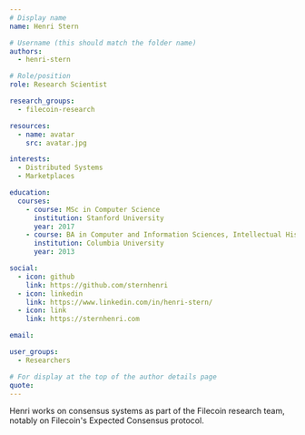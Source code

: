 ```yaml
---
# Display name
name: Henri Stern

# Username (this should match the folder name)
authors:
  - henri-stern

# Role/position
role: Research Scientist

research_groups:
  - filecoin-research

resources:
  - name: avatar
    src: avatar.jpg

interests:
  - Distributed Systems
  - Marketplaces

education:
  courses:
    - course: MSc in Computer Science
      institution: Stanford University
      year: 2017
    - course: BA in Computer and Information Sciences, Intellectual History
      institution: Columbia University
      year: 2013

social:
  - icon: github
    link: https://github.com/sternhenri
  - icon: linkedin
    link: https://www.linkedin.com/in/henri-stern/
  - icon: link
    link: https://sternhenri.com

email:

user_groups:
  - Researchers

# For display at the top of the author details page
quote:
---
```


Henri works on consensus systems as part of the Filecoin research team, notably on Filecoin's Expected Consensus protocol.
